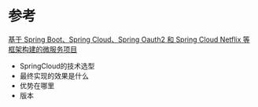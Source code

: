 # 参考

[基于 Spring Boot、Spring Cloud、Spring Oauth2 和 Spring Cloud Netflix 等框架构建的微服务项目](https://github.com/zhangxd1989/spring-boot-cloud)



- SpringCloud的技术选型
- 最终实现的效果是什么
- 优势在哪里
- 版本